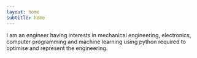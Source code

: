 ```yaml
---
layout: home
subtitle: home
---
```

I am an engineer having interests in mechanical engineering, electronics, computer programming and machine learning using python required to optimise and represent the engineering.
